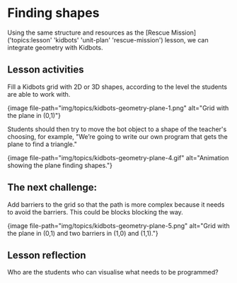 # Finding shapes

Using the same structure and resources as the [Rescue Mission]('topics:lesson' 'kidbots' 'unit-plan' 'rescue-mission') lesson, we can integrate geometry with Kidbots.

## Lesson activities

Fill a Kidbots grid with 2D or 3D shapes, according to the level the students are able to work with.

{image file-path="img/topics/kidbots-geometry-plane-1.png" alt="Grid with the plane in (0,1)"}

Students should then try to move the bot object to a shape of the teacher's choosing, for example, "We’re going to write our own program that gets the plane to find a triangle."

{image file-path="img/topics/kidbots-geometry-plane-4.gif" alt="Animation showing the plane finding shapes."}

## The next challenge:

Add barriers to the grid so that the path is more complex because it needs to avoid the barriers.
This could be blocks blocking the way.

{image file-path="img/topics/kidbots-geometry-plane-5.png" alt="Grid with the plane in (0,1) and two barriers in (1,0) and (1,1)."}

## Lesson reflection

Who are the students who can visualise what needs to be programmed?
